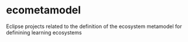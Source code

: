 # ecometamodel
Eclipse projects related to the definition of the ecosystem metamodel for definining learning ecosystems
